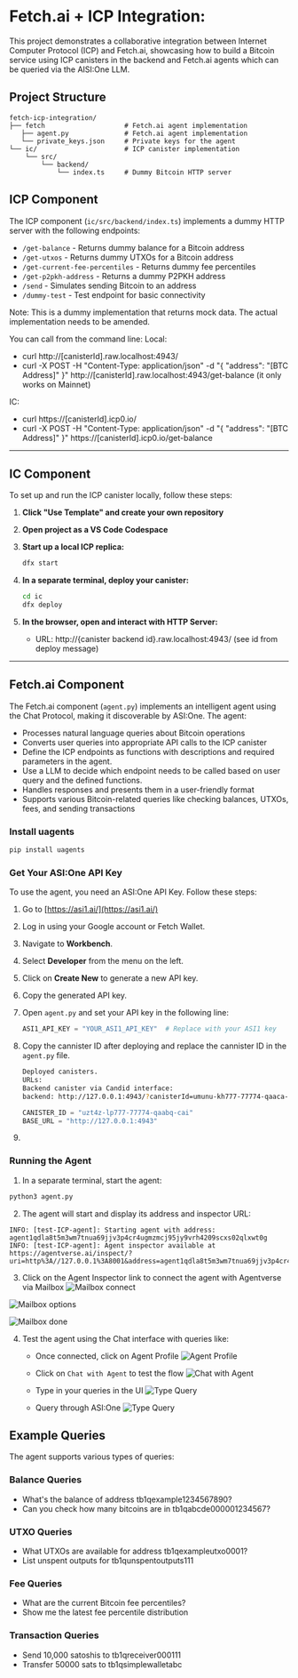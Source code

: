 # Fetch.ai + ICP Integration:

This project demonstrates a collaborative integration between Internet Computer Protocol (ICP) and Fetch.ai, showcasing how to build a Bitcoin service using ICP canisters in the backend and Fetch.ai agents which can be queried via the AISI:One LLM.

## Project Structure

```
fetch-icp-integration/
├── fetch                    # Fetch.ai agent implementation
   ├── agent.py              # Fetch.ai agent implementation
   └── private_keys.json     # Private keys for the agent
└── ic/                      # ICP canister implementation
    └── src/
        └── backend/
            └── index.ts     # Dummy Bitcoin HTTP server
```

## ICP Component

The ICP component (`ic/src/backend/index.ts`) implements a dummy HTTP server with the following endpoints:

- `/get-balance` - Returns dummy balance for a Bitcoin address
- `/get-utxos` - Returns dummy UTXOs for a Bitcoin address
- `/get-current-fee-percentiles` - Returns dummy fee percentiles
- `/get-p2pkh-address` - Returns a dummy P2PKH address
- `/send` - Simulates sending Bitcoin to an address
- `/dummy-test` - Test endpoint for basic connectivity

Note: This is a dummy implementation that returns mock data. The actual implementation needs to be amended.

You can call from the command line:
Local:

- curl http://[canisterId].raw.localhost:4943/
- curl -X POST -H "Content-Type: application/json" -d "{ \"address\": \"[BTC Address]\" }" http://[canisterId].raw.localhost:4943/get-balance (it only works on Mainnet)

IC:

- curl https://[canisterId].icp0.io/
- curl -X POST -H "Content-Type: application/json" -d "{ \"address\": \"[BTC Address]\" }" https://[canisterId].icp0.io/get-balance

---

## IC Component

To set up and run the ICP canister locally, follow these steps:

1. **Click "Use Template" and create your own repository**

2. **Open project as a VS Code Codespace**
3. **Start up a local ICP replica:**

   ```bash
   dfx start
   ```

4. **In a separate terminal, deploy your canister:**

   ```bash
   cd ic
   dfx deploy
   ```

5. **In the browser, open and interact with HTTP Server:**
   - URL: http://{canister backend id}.raw.localhost:4943/ (see id from deploy message)

---

## Fetch.ai Component

The Fetch.ai component (`agent.py`) implements an intelligent agent using the Chat Protocol, making it discoverable by ASI:One. The agent:

- Processes natural language queries about Bitcoin operations
- Converts user queries into appropriate API calls to the ICP canister
- Define the ICP endpoints as functions with descriptions and required parameters in the agent.
- Use a LLM to decide which endpoint needs to be called based on user query and the defined functions.
- Handles responses and presents them in a user-friendly format
- Supports various Bitcoin-related queries like checking balances, UTXOs, fees, and sending transactions

### Install uagents

```bash
pip install uagents
```

### Get Your ASI:One API Key

To use the agent, you need an ASI:One API Key. Follow these steps:

1. Go to [https://asi1.ai/](https://asi1.ai/)
2. Log in using your Google account or Fetch Wallet.
3. Navigate to **Workbench**.
4. Select **Developer** from the menu on the left.
5. Click on **Create New** to generate a new API key.
6. Copy the generated API key.
7. Open `agent.py` and set your API key in the following line:
   ```python
   ASI1_API_KEY = "YOUR_ASI1_API_KEY"  # Replace with your ASI1 key
   ```
8. Copy the cannister ID after deploying and replace the cannister ID in the `agent.py` file.

   ```bash
   Deployed canisters.
   URLs:
   Backend canister via Candid interface:
   backend: http://127.0.0.1:4943/?canisterId=umunu-kh777-77774-qaaca-cai&id=uzt4z-lp777-77774-qaabq-cai
   ```

   ```python
   CANISTER_ID = "uzt4z-lp777-77774-qaabq-cai"
   BASE_URL = "http://127.0.0.1:4943"
   ```

9.

### Running the Agent

1. In a separate terminal, start the agent:

```bash
python3 agent.py
```

2. The agent will start and display its address and inspector URL:

```
INFO: [test-ICP-agent]: Starting agent with address: agent1qdla8t5m3wm7tnua69jjv3p4cr4ugmzmcj95jy9vrh4209scxs02qlxwt0g
INFO: [test-ICP-agent]: Agent inspector available at https://agentverse.ai/inspect/?uri=http%3A//127.0.0.1%3A8001&address=agent1qdla8t5m3wm7tnua69jjv3p4cr4ugmzmcj95jy9vrh4209scxs02qlxwt0g
```

3. Click on the Agent Inspector link to connect the agent with Agentverse via Mailbox
   ![Mailbox connect](./fetch/images/mailbox-connect.png)

![Mailbox options](./fetch/images/mailbox-options.png)

![Mailbox done](./fetch/images/mailbox-done.png)

4. Test the agent using the Chat interface with queries like:
   - Once connected, click on Agent Profile
     ![Agent Profile](./fetch/images/agent-profile.png)

   - Click on `Chat with Agent` to test the flow
     ![Chat with Agent](./fetch/images/chat-with-agent.png)

   - Type in your queries in the UI
     ![Type Query](./fetch/images/chat-ui.png)

   - Query through ASI:One
     ![Type Query](./fetch/images/asi1.png)

## Example Queries

The agent supports various types of queries:

### Balance Queries

- What's the balance of address tb1qexample1234567890?
- Can you check how many bitcoins are in tb1qabcde000001234567?

### UTXO Queries

- What UTXOs are available for address tb1qexampleutxo0001?
- List unspent outputs for tb1qunspentoutputs111

### Fee Queries

- What are the current Bitcoin fee percentiles?
- Show me the latest fee percentile distribution

### Transaction Queries

- Send 10,000 satoshis to tb1qreceiver000111
- Transfer 50000 sats to tb1qsimplewalletabc
